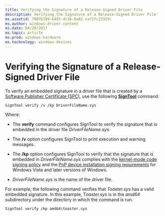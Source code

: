 ```yaml
---
title: Verifying the Signature of a Release-Signed Driver File
description: Verifying the Signature of a Release-Signed Driver File
ms.assetid: 70876389-6493-4c16-8a82-ca72fc23325c
ms.author: windows-driver-content
ms.date: 04/20/2017
ms.topic: article
ms.prod: windows-hardware
ms.technology: windows-devices
---
```


# Verifying the Signature of a Release-Signed Driver File


To verify an embedded signature in a driver file that is created by a [Software Publisher Certificate (SPC)](software-publisher-certificate.md), use the following [**SignTool**](https://msdn.microsoft.com/library/windows/hardware/ff551778) command:

```
SignTool verify /v /kp DriverFileName.sys
```

Where:

-   The **verify** command configures SignTool to verify the signature that is embedded in the driver file *DriverFileName.sys.*

-   The **/v** option configures SignTool to print execution and warning messages.

-   The **/kp** option configures SignTool to verify that the signature that is embedded in *DriverFileName.sys* complies with the [kernel-mode code signing policy](kernel-mode-code-signing-policy--windows-vista-and-later-.md) and the [PnP device installation signing requirements](pnp-device-installation-signing-requirements--windows-vista-and-later-.md) for Windows Vista and later versions of Windows.

-   *DriverFileName.sys* is the name of the driver file.

For example, the following command verifies that *Toaster.sys* has a valid embedded signature. In this example, T*oaster.sys* is in the *amd64* subdirectory under the directory in which the command is run.

```
SignTool verify /kp amd64\toaster.sys
```

 

 





